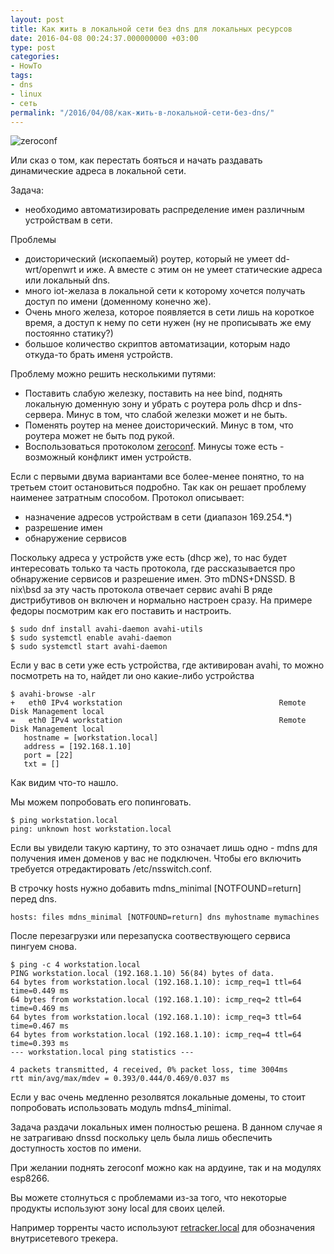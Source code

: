 ```yaml
---
layout: post
title: Как жить в локальной сети без dns для локальных ресурсов
date: 2016-04-08 00:24:37.000000000 +03:00
type: post
categories:
- HowTo
tags:
- dns
- linux
- сеть
permalink: "/2016/04/08/как-жить-в-локальной-сети-без-dns/"
---
```


<img class="img-fluid" src="{{ site.baseurl }}/assets/images/2016/04/extra-bonjour.png" title="zeroconf" alt="zeroconf" />

Или сказ о том, как перестать бояться и начать раздавать динамические адреса в локальной сети.

Задача:
* необходимо автоматизировать распределение имен различным устройствам в сети.

Проблемы
* доисторический (ископаемый) роутер, который не умеет dd-wrt/openwrt и иже. А вместе с этим он не умеет статические адреса или локальный dns.
* много iot-желаза в локальной сети к которому хочется получать доступ по имени (доменному конечно же).
* Очень много железа, которое появляется в сети лишь на короткое время, а доступ к нему по сети нужен (ну не прописывать же ему постоянно статику?)
* большое количество скриптов автоматизации, которым надо откуда-то брать именя устройств.

Проблему можно решить несколькими путями:
* Поставить слабую железку, поставить на нее bind, поднять локальную доменную зону и убрать с роутера роль dhcp и dns-сервера. Минус в том, что слабой железки может и не быть.
* Поменять роутер на менее доисторический. Минус в том, что роутера может не быть под рукой.
* Воспользоваться протоколом <a href="https://en.wikipedia.org/wiki/Zero-configuration_networking">zeroconf</a>. Минусы тоже есть - возможный конфликт имен устройств.

Если с первыми двума вариантами все более-менее понятно, то на третьем стоит остановиться подробно. Так как он решает проблему наименее затратным способом.
Протокол описывает:
* назначение адресов устройствам в сети (диапазон 169.254.*)
* разрешение имен
* обнаружение сервисов

Поскольку адреса у устройств уже есть (dhcp же), то нас будет интересовать только та часть протокола, где рассказывается про обнаружение сервисов и разрешение имен. Это mDNS+DNSSD.
В nix\bsd за эту часть протокола отвечает сервис avahi
В ряде дистрибутивов он включен и нормально настроен сразу.
На примере федоры посмотрим как его поставить и настроить.

```shell
$ sudo dnf install avahi-daemon avahi-utils
$ sudo systemctl enable avahi-daemon
$ sudo systemctl start avahi-daemon
```

Если у вас в сети уже есть устройства, где активирован avahi, то можно посмотреть на то, найдет ли оно какие-либо устройства

```shell
$ avahi-browse -alr
+   eth0 IPv4 workstation                                   Remote Disk Management local
=   eth0 IPv4 workstation                                   Remote Disk Management local
   hostname = [workstation.local]
   address = [192.168.1.10]
   port = [22]
   txt = []
```

Как видим что-то нашло.

Мы можем попробовать его попинговать.

```shell
$ ping workstation.local
ping: unknown host workstation.local
```
Если вы увидели такую картину, то это означает лишь одно - mdns для получения имен доменов у вас не подключен.
Чтобы его включить требуется отредактировать /etc/nsswitch.conf.

В строчку hosts нужно добавить mdns_minimal [NOTFOUND=return] перед dns.

```text
hosts: files mdns_minimal [NOTFOUND=return] dns myhostname mymachines
```
После перезагрузки или перезапуска соотвествующего сервиса пингуем снова.

```shell
$ ping -c 4 workstation.local
PING workstation.local (192.168.1.10) 56(84) bytes of data.
64 bytes from workstation.local (192.168.1.10): icmp_req=1 ttl=64 time=0.449 ms
64 bytes from workstation.local (192.168.1.10): icmp_req=2 ttl=64 time=0.469 ms
64 bytes from workstation.local (192.168.1.10): icmp_req=3 ttl=64 time=0.467 ms
64 bytes from workstation.local (192.168.1.10): icmp_req=4 ttl=64 time=0.393 ms
--- workstation.local ping statistics ---
  
4 packets transmitted, 4 received, 0% packet loss, time 3004ms  
rtt min/avg/max/mdev = 0.393/0.444/0.469/0.037 ms
```

Если у вас очень медленно резолвятся локальные домены, то стоит попробовать использовать модуль mdns4_minimal.

Задача раздачи локальных имен полностью решена. В данном случае я не затрагиваю dnssd поскольку цель была лишь обеспечить доступность хостов по имени.

При желании поднять zeroconf можно как на ардуине, так и на модулях esp8266.

Вы можете столнуться с проблемами из-за того, что некоторые продукты используют зону local для своих целей.

Например торренты часто используют [retracker.local](https://ru.wikipedia.org/wiki/%D0%A0%D0%B5%D1%82%D1%80%D0%B5%D0%BA%D0%B5%D1%80) для обозначения внутрисетевого трекера.


